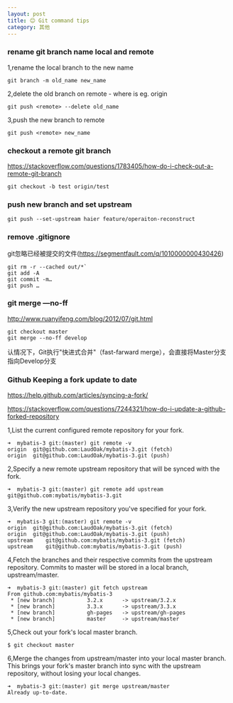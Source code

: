 ```yaml
---
layout: post
title: 😊 Git command tips
category: 其他
---
```


### rename git branch name local and remote

1,rename the local branch to the new name

```
git branch -m old_name new_name
```

2,delete the old branch on remote - where <remote> is eg. origin

```
git push <remote> --delete old_name
```

3,push the new branch to remote

```
git push <remote> new_name
```

### checkout  a remote git branch 

https://stackoverflow.com/questions/1783405/how-do-i-check-out-a-remote-git-branch

`git checkout -b test origin/test`


### push new branch and set upstream

`git push --set-upstream haier feature/operaiton-reconstruct`


### remove .gitignore

git忽略已经被提交的文件(https://segmentfault.com/q/1010000000430426)

```
git rm -r --cached out/*`
git add -A
git commit -m…
git push …
```


### git merge —no-ff

http://www.ruanyifeng.com/blog/2012/07/git.html

```
git checkout master
git merge --no-ff develop
```
认情况下，Git执行"快进式合并"（fast-farward merge），会直接将Master分支指向Develop分支

### Github Keeping a fork update to date

https://help.github.com/articles/syncing-a-fork/

https://stackoverflow.com/questions/7244321/how-do-i-update-a-github-forked-repository

1,List the current configured remote repository for your fork.

```
➜  mybatis-3 git:(master) git remote -v
origin	git@github.com:LaudOak/mybatis-3.git (fetch)
origin	git@github.com:LaudOak/mybatis-3.git (push)
```

2,Specify a new remote upstream repository that will be synced with the fork.

```
➜  mybatis-3 git:(master) git remote add upstream git@github.com:mybatis/mybatis-3.git
```

3,Verify the new upstream repository you've specified for your fork.

```
➜  mybatis-3 git:(master) git remote -v
origin	git@github.com:LaudOak/mybatis-3.git (fetch)
origin	git@github.com:LaudOak/mybatis-3.git (push)
upstream	git@github.com:mybatis/mybatis-3.git (fetch)
upstream	git@github.com:mybatis/mybatis-3.git (push)
```

4,Fetch the branches and their respective commits from the upstream repository. Commits to master will be stored in a local branch, upstream/master.

```
➜  mybatis-3 git:(master) git fetch upstream
From github.com:mybatis/mybatis-3
 * [new branch]          3.2.x      -> upstream/3.2.x
 * [new branch]          3.3.x      -> upstream/3.3.x
 * [new branch]          gh-pages   -> upstream/gh-pages
 * [new branch]          master     -> upstream/master
```

5,Check out your fork's local master branch.

```
$ git checkout master
```

6,Merge the changes from upstream/master into your local master branch. This brings your fork's master branch into sync with the upstream repository, without losing your local changes.

```
➜  mybatis-3 git:(master) git merge upstream/master
Already up-to-date.
```